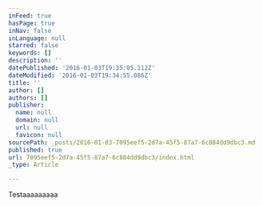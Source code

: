 ```yaml
---
inFeed: true
hasPage: true
inNav: false
inLanguage: null
starred: false
keywords: []
description: ''
datePublished: '2016-01-03T19:35:05.112Z'
dateModified: '2016-01-03T19:34:55.086Z'
title: ''
author: []
authors: []
publisher:
  name: null
  domain: null
  url: null
  favicon: null
sourcePath: _posts/2016-01-03-7095eef5-2d7a-45f5-87a7-6c884dd9dbc3.md
published: true
url: 7095eef5-2d7a-45f5-87a7-6c884dd9dbc3/index.html
_type: Article

---
```

Testaaaaaaaaa